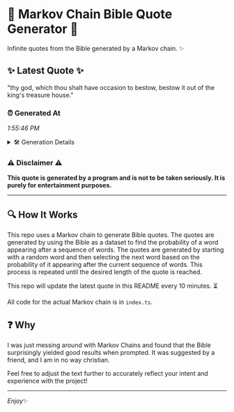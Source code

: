 # 📖 Markov Chain Bible Quote Generator 📖

Infinite quotes from the Bible generated by a Markov chain. ✨

## ✨ Latest Quote ✨
"thy god, which thou shalt have occasion to bestow, bestow it out of the king's treasure house."

### ⏰ Generated At
*1:55:46 PM*

<details>
    <summary>🛠️ Generation Details</summary>
    <p>
        <strong>🌱 Seed:</strong> thy<br>
        <strong>🔄 Iterations:</strong> 16<br>
        <strong>📜 Context History:</strong><br>[ thy ]: god,<br>[ thy, god, ]: which<br>[ thy, god,, which ]: thou<br>[ thy, god,, which, thou ]: shalt<br>[ thy, god,, which, thou, shalt ]: have<br>[ thy, god,, which, thou, shalt, have ]: occasion<br>[ god,, which, thou, shalt, have, occasion ]: to<br>[ which, thou, shalt, have, occasion, to ]: bestow,<br>[ thou, shalt, have, occasion, to, bestow, ]: bestow<br>[ shalt, have, occasion, to, bestow,, bestow ]: it<br>[ have, occasion, to, bestow,, bestow, it ]: out<br>[ occasion, to, bestow,, bestow, it, out ]: of<br>[ to, bestow,, bestow, it, out, of ]: the<br>[ bestow,, bestow, it, out, of, the ]: king's<br>[ bestow, it, out, of, the, king's ]: treasure<br>[ it, out, of, the, king's, treasure ]: house.<br>
    </p>
</details>

### ⚠️ Disclaimer ⚠️
**This quote is generated by a program and is not to be taken seriously. It is purely for entertainment purposes.**

---

## 🔍 How It Works

This repo uses a Markov chain to generate Bible quotes. The quotes are generated by using the Bible as a dataset to find the probability of a word appearing after a sequence of words. The quotes are generated by starting with a random word and then selecting the next word based on the probability of it appearing after the current sequence of words. This process is repeated until the desired length of the quote is reached.

This repo will update the latest quote in this README every 10 minutes. ⏳

All code for the actual Markov chain is in `index.ts`.

## ❓ Why

I was just messing around with Markov Chains and found that the Bible surprisingly yielded good results when prompted. 
It was suggested by a friend, and I am in no way christian.

Feel free to adjust the text further to accurately reflect your intent and experience with the project!

---

*Enjoy*✨
